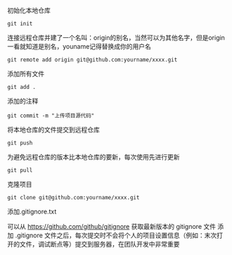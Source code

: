 初始化本地仓库  

    git init

连接远程仓库并建了一个名叫：origin的别名，当然可以为其他名字，但是origin一看就知道是别名，youname记得替换成你的用户名 

    git remote add origin git@github.com:yourname/xxxx.git 


添加所有文件

    git add .

添加的注释

    git commit -m "上传项目源代码" 

将本地仓库的文件提交到远程仓库

    git push 

为避免远程仓库的版本比本地仓库的要新，每次使用先进行更新

    git pull 
    
克隆项目

    git clone git@github.com:yourname/xxxx.git 

添加.gitignore.txt

可以从 https://github.com/github/gitignore 获取最新版本的 gitignore 文件
添加 .gitignore 文件之后，每次提交时不会将个人的项目设置信息（例如：末次打开的文件，调试断点等）提交到服务器，在团队开发中非常重要

